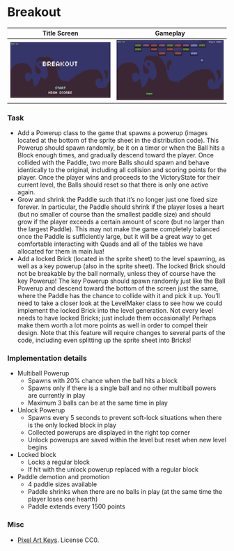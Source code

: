 # Breakout

| Title Screen | Gameplay |
| ----- | ----- |
| ![Title Screen](../images/breakout_main_menu.png) | ![Gameplay](../images/breakout_ball_powerup.png) |

### Task

- Add a Powerup class to the game that spawns a powerup (images located at the bottom of the sprite sheet in the distribution code). This Powerup should spawn randomly, be it on a timer or when the Ball hits a Block enough times, and gradually descend toward the player. Once collided with the Paddle, two more Balls should spawn and behave identically to the original, including all collision and scoring points for the player. Once the player wins and proceeds to the VictoryState for their current level, the Balls should reset so that there is only one active again.
- Grow and shrink the Paddle such that it’s no longer just one fixed size forever. In particular, the Paddle should shrink if the player loses a heart (but no smaller of course than the smallest paddle size) and should grow if the player exceeds a certain amount of score (but no larger than the largest Paddle). This may not make the game completely balanced once the Paddle is sufficiently large, but it will be a great way to get comfortable interacting with Quads and all of the tables we have allocated for them in main.lua!
- Add a locked Brick (located in the sprite sheet) to the level spawning, as well as a key powerup (also in the sprite sheet). The locked Brick should not be breakable by the ball normally, unless they of course have the key Powerup! The key Powerup should spawn randomly just like the Ball Powerup and descend toward the bottom of the screen just the same, where the Paddle has the chance to collide with it and pick it up. You’ll need to take a closer look at the LevelMaker class to see how we could implement the locked Brick into the level generation. Not every level needs to have locked Bricks; just include them occasionally! Perhaps make them worth a lot more points as well in order to compel their design. Note that this feature will require changes to several parts of the code, including even splitting up the sprite sheet into Bricks!

### Implementation details

- Multiball Powerup
    - Spawns with 20% chance when the ball hits a block
    - Spawns only if there is a single ball and no other multiball powers are currently in play
    - Maximum 3 balls can be at the same time in play
- Unlock Powerup
    - Spawns every 5 seconds to prevent soft-lock situations when there is the only locked block in play
    - Collected powerups are displayed in the right top corner
    - Unlock powerups are saved within the level but reset when new level begins
- Locked block
    - Locks a regular block
    - If hit with the unlock powerup replaced with a regular block
- Paddle demotion and promotion
    - 4 paddle sizes available
    - Paddle shrinks when there are no balls in play (at the same time the player loses one hearth)
    - Paddle extends every 1500 points

### Misc

- [Pixel Art Keys](https://dustdfg.itch.io/pixel-art-keys). License CC0.